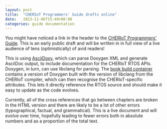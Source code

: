 ```yaml
---
layout: post
title:  "CHERIoT Programmers' Guide drafts online"
date:   2023-11-06T15:49+00:00
categories: guide documentation
---
```


You might have noticed a link in the header to the [CHERIoT Programmers' Guide](https://cheriot.org/book).
This is an early public draft and will be written in in full view of a live audience of tens (optimistically) of avid readers!

This is using [AsciiDoxy](https://asciidoxy.org), which can parse Doxygen XML and generate AsciiDoc output, to include documentation for the CHERIoT RTOS APIs.
Doxygen, in turn, can use libclang for parsing.
The [book build container](https://github.com/CHERIoT-Platform/book/pkgs/container/book-build-container) contains a version of Doxygen built with the version of libclang from the CHERIoT compiler, which can then recognise the CHERIoT-specific attributes.
This lets it directly reference the RTOS source and should make it easy to update as the code evolves.

Currently, all of the cross references that go between chapters are broken in the HTML version and there are likely to be a lot of other errors (typographical, factual, and grammatical).
This is a live document and will evolve over time, hopefully leading to fewer errors both in absolute numbers and as a proportion of the total text.
